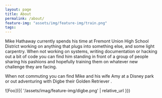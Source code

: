 ```yaml
---
layout: page
title: About
permalink: /about/
feature-img: "assets/img/feature-img/train.png"
tags: 
---
```


Mike Hathaway currently spends his time at Fremont Union High School District working on anything that plugs into something else, and some light carpentry.  When not working on systems, writing documentation or hacking out a bit of code you can find him standing in front of a group of people sharing his pashions and hopefully training them on whatever new challenge they are facing.

When not commuting you can find Mike and his wife Amy at a Disney park or out adventuring with Digbe their Golden Retriever .

![Foo]({{ '/assets/imag/feature-img/digbe.png' | relative_url }})
 
